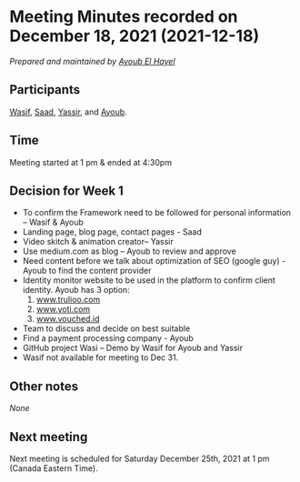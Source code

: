# Meeting Minutes recorded on December 18, 2021 (2021-12-18)
*Prepared and maintained by [Ayoub El Hayel]*

## Participants
[Wasif], [Saad], [Yassir], and [Ayoub].

## Time
Meeting started at 1 pm & ended at 4:30pm

## Decision for Week 1
- To confirm the Framework need to be followed for personal information – Wasif & Ayoub
- Landing page, blog page, contact pages - Saad
- Video skitch & animation creator– Yassir 
- Use medium.com as blog – Ayoub to review and approve
- Need content before we talk about optimization of SEO (google guy) -Ayoub to find the content provider
- Identity monitor website to be used in the platform to confirm client identity. Ayoub has 3 option:
  1. www.trulioo.com
  2. www.yoti.com
  3. www.vouched.id 
- Team to discuss and decide on best suitable
- Find a payment processing company - Ayoub
- GitHub project Wasi – Demo by Wasif for Ayoub and Yassir
- Wasif not available for meeting to Dec 31. 

## Other notes
*None*

## Next meeting
Next meeting is scheduled for Saturday December 25th, 2021 at 1 pm (Canada Eastern Time). 

[Ayoub]: https://github.com/ayoubel87
[Ayoub El Hayel]: https://github.com/ayoubel87
[Saad]: https://github.com/mohammadsaadraza
[Wasif]: https://github.com/baig
[Yassir]: https://github.com/shahussa
